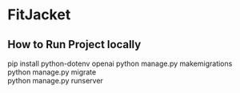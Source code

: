 # FitJacket

## How to Run Project locally
pip install python-dotenv openai
python manage.py makemigrations  
python manage.py migrate  
python manage.py runserver
